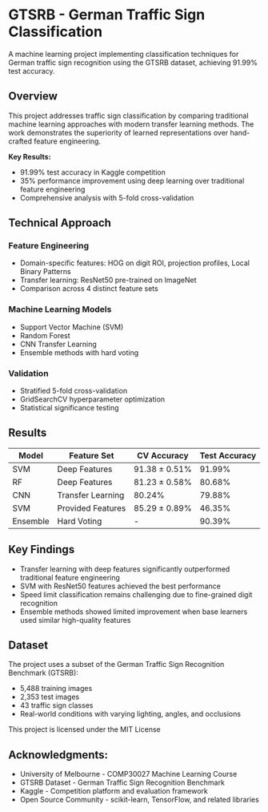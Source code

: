 # GTSRB - German Traffic Sign Classification

A machine learning project implementing classification techniques for German traffic sign recognition using the GTSRB dataset, achieving 91.99% test accuracy.

## Overview

This project addresses traffic sign classification by comparing traditional machine learning approaches with modern transfer learning methods. The work demonstrates the superiority of learned representations over hand-crafted feature engineering.

**Key Results:**
- 91.99% test accuracy in Kaggle competition
- 35% performance improvement using deep learning over traditional feature engineering
- Comprehensive analysis with 5-fold cross-validation

## Technical Approach

### Feature Engineering
- Domain-specific features: HOG on digit ROI, projection profiles, Local Binary Patterns
- Transfer learning: ResNet50 pre-trained on ImageNet
- Comparison across 4 distinct feature sets

### Machine Learning Models
- Support Vector Machine (SVM)
- Random Forest 
- CNN Transfer Learning
- Ensemble methods with hard voting

### Validation
- Stratified 5-fold cross-validation
- GridSearchCV hyperparameter optimization
- Statistical significance testing

## Results

| Model | Feature Set | CV Accuracy | Test Accuracy |
|-------|-------------|-------------|---------------|
| SVM | Deep Features | 91.38 ± 0.51% | 91.99% |
| RF | Deep Features | 81.23 ± 0.58% | 80.68% |
| CNN | Transfer Learning | 80.24% | 79.88% |
| SVM | Provided Features | 85.29 ± 0.89% | 46.35% |
| Ensemble | Hard Voting | - | 90.39% |


## Key Findings

- Transfer learning with deep features significantly outperformed traditional feature engineering
- SVM with ResNet50 features achieved the best performance
- Speed limit classification remains challenging due to fine-grained digit recognition
- Ensemble methods showed limited improvement when base learners used similar high-quality features

## Dataset

The project uses a subset of the German Traffic Sign Recognition Benchmark (GTSRB):
- 5,488 training images
- 2,353 test images  
- 43 traffic sign classes
- Real-world conditions with varying lighting, angles, and occlusions


This project is licensed under the MIT License

## Acknowledgments:
- University of Melbourne - COMP30027 Machine Learning Course
- GTSRB Dataset - German Traffic Sign Recognition Benchmark
- Kaggle - Competition platform and evaluation framework
- Open Source Community - scikit-learn, TensorFlow, and related libraries
